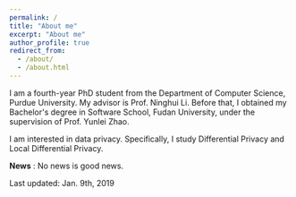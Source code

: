 ```yaml
---
permalink: /
title: "About me"
excerpt: "About me"
author_profile: true
redirect_from: 
  - /about/
  - /about.html
---
```


I am a fourth-year PhD student from the Department of Computer Science, Purdue University.
My advisor is Prof. Ninghui Li.
Before that, I obtained my Bachelor's degree in Software School, Fudan University, under the supervision of Prof. Yunlei Zhao.

I am interested in data privacy.  Specifically, I study Differential Privacy and Local Differential Privacy.  


**News** : No news is good news.


Last updated: Jan. 9th, 2019